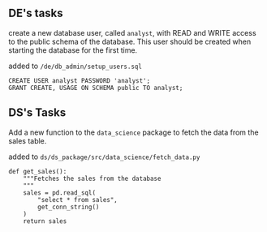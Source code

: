 ## DE's tasks

create a new database user, called `analyst`, with READ and WRITE access to the public schema of the database. This user should be created when starting the database for the first time.

added to `/de/db_admin/setup_users.sql`

```
CREATE USER analyst PASSWORD 'analyst';
GRANT CREATE, USAGE ON SCHEMA public TO analyst;
```

## DS's Tasks

Add a new function to the `data_science` package to fetch the data from the sales table.

added to `ds/ds_package/src/data_science/fetch_data.py`

```
def get_sales():
    """Fetches the sales from the database
    """
    sales = pd.read_sql(
        "select * from sales",
        get_conn_string()
    )
    return sales
```